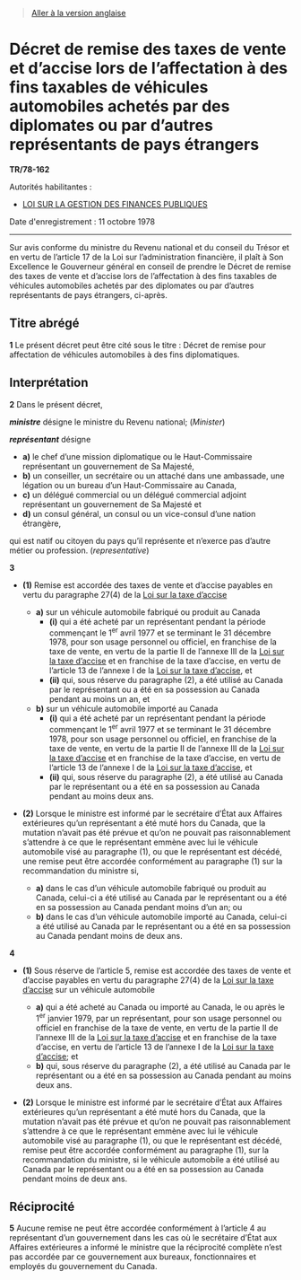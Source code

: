 > [Aller à la version anglaise](/en/Regulations/Statutory%20Instruments/78/162.md)

# Décret de remise des taxes de vente et d’accise lors de l’affectation à des fins taxables de véhicules automobiles achetés par des diplomates ou par d’autres représentants de pays étrangers

**TR/78-162**

Autorités habilitantes : 
- [LOI SUR LA GESTION DES FINANCES PUBLIQUES](/fr/Lois/Lois%20révisées%20du%20Canada/F/F-11.md)

Date d'enregistrement : 11 octobre 1978

----------

Sur avis conforme du ministre du Revenu national et du conseil du Trésor et en vertu de l’article 17 de la Loi sur l’administration financière, il plaît à Son Excellence le Gouverneur général en conseil de prendre le Décret de remise des taxes de vente et d’accise lors de l’affectation à des fins taxables de véhicules automobiles achetés par des diplomates ou par d’autres représentants de pays étrangers, ci-après.




## Titre abrégé


**1** Le présent décret peut être cité sous le titre : Décret de remise pour affectation de véhicules automobiles à des fins diplomatiques.




## Interprétation


**2** Dans le présent décret,

***ministre*** désigne le ministre du Revenu national; (*Minister*)

***représentant*** désigne
- **a)** le chef d’une mission diplomatique ou le Haut-Commissaire représentant un gouvernement de Sa Majesté,
- **b)** un conseiller, un secrétaire ou un attaché dans une ambassade, une légation ou un bureau d’un Haut-Commissaire au Canada,
- **c)** un délégué commercial ou un délégué commercial adjoint représentant un gouvernement de Sa Majesté et
- **d)** un consul général, un consul ou un vice-consul d’une nation étrangère,

qui est natif ou citoyen du pays qu’il représente et n’exerce pas d’autre métier ou profession. (*representative*)



**3** 

- **(1)** Remise est accordée des taxes de vente et d’accise payables en vertu du paragraphe 27(4) de la [Loi sur la taxe d’accise](/fr/Lois/Lois%20révisées%20du%20Canada/E/E-15.md)
	- **a)** sur un véhicule automobile fabriqué ou produit au Canada
		- **(i)** qui a été acheté par un représentant pendant la période commençant le 1<sup>er</sup> avril 1977 et se terminant le 31 décembre 1978, pour son usage personnel ou officiel, en franchise de la taxe de vente, en vertu de la partie II de l’annexe III de la [Loi sur la taxe d’accise](/fr/Lois/Lois%20révisées%20du%20Canada/E/E-15.md) et en franchise de la taxe d’accise, en vertu de l’article 13 de l’annexe I de la [Loi sur la taxe d’accise](/fr/Lois/Lois%20révisées%20du%20Canada/E/E-15.md), et
		- **(ii)** qui, sous réserve du paragraphe (2), a été utilisé au Canada par le représentant ou a été en sa possession au Canada pendant au moins un an, et
	- **b)** sur un véhicule automobile importé au Canada
		- **(i)** qui a été acheté par un représentant pendant la période commençant le 1<sup>er</sup> avril 1977 et se terminant le 31 décembre 1978, pour son usage personnel ou officiel, en franchise de la taxe de vente, en vertu de la partie II de l’annexe III de la [Loi sur la taxe d’accise](/fr/Lois/Lois%20révisées%20du%20Canada/E/E-15.md) et en franchise de la taxe d’accise, en vertu de l’article 13 de l’annexe I de la [Loi sur la taxe d’accise](/fr/Lois/Lois%20révisées%20du%20Canada/E/E-15.md), et
		- **(ii)** qui, sous réserve du paragraphe (2), a été utilisé au Canada par le représentant ou a été en sa possession au Canada pendant au moins deux ans.

- **(2)** Lorsque le ministre est informé par le secrétaire d’État aux Affaires extérieures qu’un représentant a été muté hors du Canada, que la mutation n’avait pas été prévue et qu’on ne pouvait pas raisonnablement s’attendre à ce que le représentant emmène avec lui le véhicule automobile visé au paragraphe (1), ou que le représentant est décédé, une remise peut être accordée conformément au paragraphe (1) sur la recommandation du ministre si,
	- **a)** dans le cas d’un véhicule automobile fabriqué ou produit au Canada, celui-ci a été utilisé au Canada par le représentant ou a été en sa possession au Canada pendant moins d’un an; ou
	- **b)** dans le cas d’un véhicule automobile importé au Canada, celui-ci a été utilisé au Canada par le représentant ou a été en sa possession au Canada pendant moins de deux ans.



**4** 

- **(1)** Sous réserve de l’article 5, remise est accordée des taxes de vente et d’accise payables en vertu du paragraphe 27(4) de la [Loi sur la taxe d’accise](/fr/Lois/Lois%20révisées%20du%20Canada/E/E-15.md) sur un véhicule automobile
	- **a)** qui a été acheté au Canada ou importé au Canada, le ou après le 1<sup>er</sup> janvier 1979, par un représentant, pour son usage personnel ou officiel en franchise de la taxe de vente, en vertu de la partie II de l’annexe III de la [Loi sur la taxe d’accise](/fr/Lois/Lois%20révisées%20du%20Canada/E/E-15.md) et en franchise de la taxe d’accise, en vertu de l’article 13 de l’annexe I de la [Loi sur la taxe d’accise](/fr/Lois/Lois%20révisées%20du%20Canada/E/E-15.md); et
	- **b)** qui, sous réserve du paragraphe (2), a été utilisé au Canada par le représentant ou a été en sa possession au Canada pendant au moins deux ans.

- **(2)** Lorsque le ministre est informé par le secrétaire d’État aux Affaires extérieures qu’un représentant a été muté hors du Canada, que la mutation n’avait pas été prévue et qu’on ne pouvait pas raisonnablement s’attendre à ce que le représentant emmène avec lui le véhicule automobile visé au paragraphe (1), ou que le représentant est décédé, remise peut être accordée conformément au paragraphe (1), sur la recommandation du ministre, si le véhicule automobile a été utilisé au Canada par le représentant ou a été en sa possession au Canada pendant moins de deux ans.




## Réciprocité


**5** Aucune remise ne peut être accordée conformément à l’article 4 au représentant d’un gouvernement dans les cas où le secrétaire d’État aux Affaires extérieures a informé le ministre que la réciprocité complète n’est pas accordée par ce gouvernement aux bureaux, fonctionnaires et employés du gouvernement du Canada.


